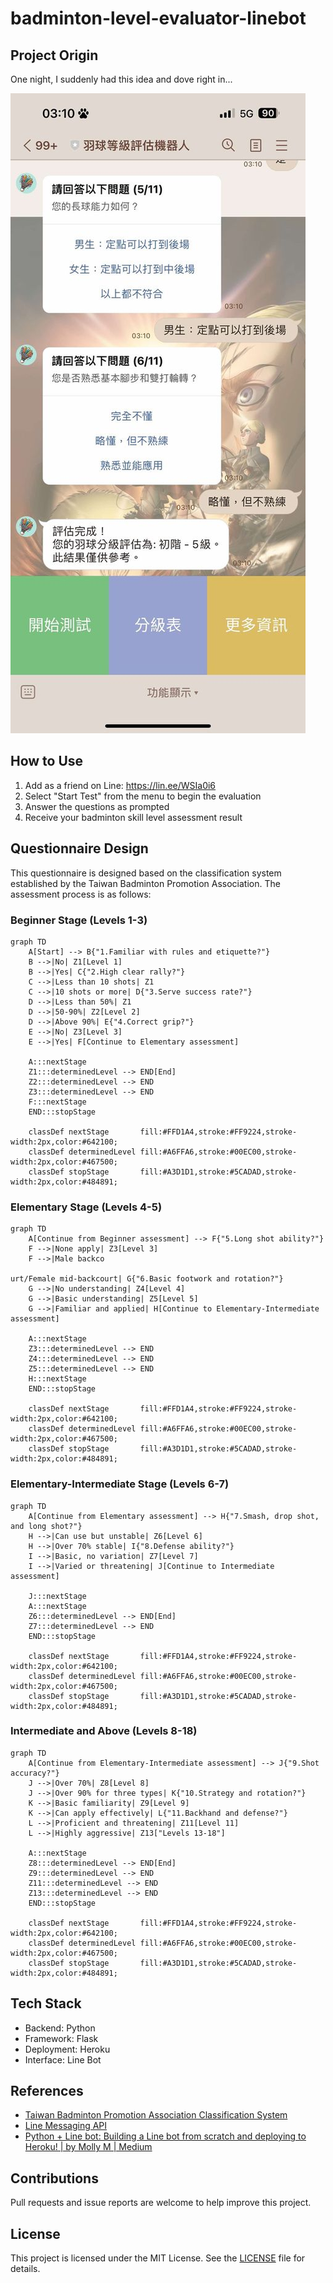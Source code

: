 # badminton-level-evaluator-linebot

## Project Origin

One night, I suddenly had this idea and dove right in...

![](imgs/screenshot.jpg)

## How to Use

1. Add as a friend on Line: https://lin.ee/WSIa0i6
2. Select "Start Test" from the menu to begin the evaluation
3. Answer the questions as prompted
4. Receive your badminton skill level assessment result

## Questionnaire Design

This questionnaire is designed based on the classification system established by the Taiwan Badminton Promotion Association. The assessment process is as follows:

### Beginner Stage (Levels 1-3)

```mermaid
graph TD
    A[Start] --> B{"1.Familiar with rules and etiquette?"}
    B -->|No| Z1[Level 1]
    B -->|Yes| C{"2.High clear rally?"}
    C -->|Less than 10 shots| Z1
    C -->|10 shots or more| D{"3.Serve success rate?"}
    D -->|Less than 50%| Z1
    D -->|50-90%| Z2[Level 2]
    D -->|Above 90%| E{"4.Correct grip?"}
    E -->|No| Z3[Level 3]
    E -->|Yes| F[Continue to Elementary assessment]

    A:::nextStage
    Z1:::determinedLevel --> END[End]
    Z2:::determinedLevel --> END
    Z3:::determinedLevel --> END
    F:::nextStage
    END:::stopStage

    classDef nextStage       fill:#FFD1A4,stroke:#FF9224,stroke-width:2px,color:#642100;
    classDef determinedLevel fill:#A6FFA6,stroke:#00EC00,stroke-width:2px,color:#467500;
    classDef stopStage       fill:#A3D1D1,stroke:#5CADAD,stroke-width:2px,color:#484891;
```

### Elementary Stage (Levels 4-5)

```mermaid
graph TD
    A[Continue from Beginner assessment] --> F{"5.Long shot ability?"}
    F -->|None apply| Z3[Level 3]
    F -->|Male backco

urt/Female mid-backcourt| G{"6.Basic footwork and rotation?"}
    G -->|No understanding| Z4[Level 4]
    G -->|Basic understanding| Z5[Level 5]
    G -->|Familiar and applied| H[Continue to Elementary-Intermediate assessment]

    A:::nextStage
    Z3:::determinedLevel --> END
    Z4:::determinedLevel --> END
    Z5:::determinedLevel --> END
    H:::nextStage
    END:::stopStage

    classDef nextStage       fill:#FFD1A4,stroke:#FF9224,stroke-width:2px,color:#642100;
    classDef determinedLevel fill:#A6FFA6,stroke:#00EC00,stroke-width:2px,color:#467500;
    classDef stopStage       fill:#A3D1D1,stroke:#5CADAD,stroke-width:2px,color:#484891;
```

### Elementary-Intermediate Stage (Levels 6-7)

```mermaid
graph TD
    A[Continue from Elementary assessment] --> H{"7.Smash, drop shot, and long shot?"}
    H -->|Can use but unstable| Z6[Level 6]
    H -->|Over 70% stable| I{"8.Defense ability?"}
    I -->|Basic, no variation| Z7[Level 7]
    I -->|Varied or threatening| J[Continue to Intermediate assessment]

    J:::nextStage
    A:::nextStage
    Z6:::determinedLevel --> END[End]
    Z7:::determinedLevel --> END
    END:::stopStage

    classDef nextStage       fill:#FFD1A4,stroke:#FF9224,stroke-width:2px,color:#642100;
    classDef determinedLevel fill:#A6FFA6,stroke:#00EC00,stroke-width:2px,color:#467500;
    classDef stopStage       fill:#A3D1D1,stroke:#5CADAD,stroke-width:2px,color:#484891;
```

### Intermediate and Above (Levels 8-18)

```mermaid
graph TD
    A[Continue from Elementary-Intermediate assessment] --> J{"9.Shot accuracy?"}
    J -->|Over 70%| Z8[Level 8]
    J -->|Over 90% for three types| K{"10.Strategy and rotation?"}
    K -->|Basic familiarity| Z9[Level 9]
    K -->|Can apply effectively| L{"11.Backhand and defense?"}
    L -->|Proficient and threatening| Z11[Level 11]
    L -->|Highly aggressive| Z13["Levels 13-18"]

    A:::nextStage
    Z8:::determinedLevel --> END[End]
    Z9:::determinedLevel --> END
    Z11:::determinedLevel --> END
    Z13:::determinedLevel --> END
    END:::stopStage

    classDef nextStage       fill:#FFD1A4,stroke:#FF9224,stroke-width:2px,color:#642100;
    classDef determinedLevel fill:#A6FFA6,stroke:#00EC00,stroke-width:2px,color:#467500;
    classDef stopStage       fill:#A3D1D1,stroke:#5CADAD,stroke-width:2px,color:#484891;
```

## Tech Stack

- Backend: Python
- Framework: Flask
- Deployment: Heroku
- Interface: Line Bot

## References

- [Taiwan Badminton Promotion Association Classification System](https://www.facebook.com/2020TAIWANBADMINTON/photos/pb.100068630171046.-2207520000/324577532494995/?type=3)
- [Line Messaging API](https://developers.line.biz/en/docs/messaging-api/)
- [Python + Line bot: Building a Line bot from scratch and deploying to Heroku! | by Molly M | Medium](https://molly1024.medium.com/python-%E8%88%87-line-bot-%E5%BE%9E%E9%A0%AD%E9%96%8B%E5%A7%8B%E5%BB%BA%E7%AB%8B%E4%B8%80%E5%80%8B-line-%E6%A9%9F%E5%99%A8%E4%BA%BA-%E9%83%A8%E7%BD%B2%E5%88%B0-heroku-51512b04cb7b)

## Contributions

Pull requests and issue reports are welcome to help improve this project.

## License

This project is licensed under the MIT License. See the [LICENSE](LICENSE) file for details.